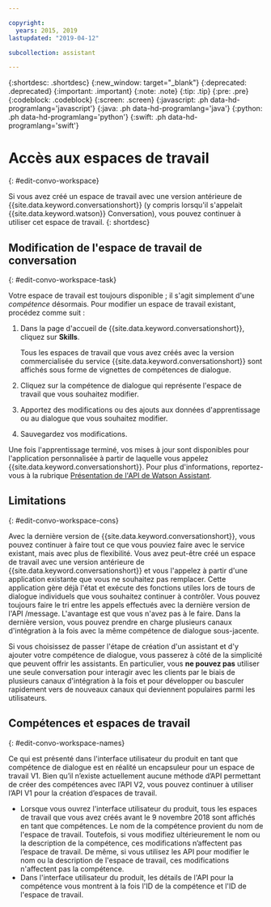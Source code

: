 ```yaml
---

copyright:
  years: 2015, 2019
lastupdated: "2019-04-12"

subcollection: assistant

---
```


{:shortdesc: .shortdesc}
{:new_window: target="_blank"}
{:deprecated: .deprecated}
{:important: .important}
{:note: .note}
{:tip: .tip}
{:pre: .pre}
{:codeblock: .codeblock}
{:screen: .screen}
{:javascript: .ph data-hd-programlang='javascript'}
{:java: .ph data-hd-programlang='java'}
{:python: .ph data-hd-programlang='python'}
{:swift: .ph data-hd-programlang='swift'}

# Accès aux espaces de travail
{: #edit-convo-workspace}

Si vous avez créé un espace de travail avec une version antérieure de {{site.data.keyword.conversationshort}} (y compris lorsqu'il s'appelait {{site.data.keyword.watson}} Conversation), vous pouvez continuer à utiliser cet espace de travail.
{: shortdesc}

## Modification de l'espace de travail de conversation
{: #edit-convo-workspace-task}

Votre espace de travail est toujours disponible ; il s'agit simplement d'une *compétence* désormais. Pour modifier un espace de travail existant, procédez comme suit :

1.  Dans la page d'accueil de {{site.data.keyword.conversationshort}}, cliquez sur **Skills**.

    Tous les espaces de travail que vous avez créés avec la version commercialisée du service {{site.data.keyword.conversationshort}} sont affichés sous forme de vignettes de compétences de dialogue.
1.  Cliquez sur la compétence de dialogue qui représente l'espace de travail que vous souhaitez modifier.
1.  Apportez des modifications ou des ajouts aux données d'apprentissage ou au dialogue que vous souhaitez modifier.
1.  Sauvegardez vos modifications.

Une fois l'apprentissage terminé, vos mises à jour sont disponibles pour l'application personnalisée à partir de laquelle vous appelez {{site.data.keyword.conversationshort}}. Pour plus d'informations, reportez-vous à la rubrique [Présentation de l'API de Watson Assistant](/docs/services/assistant?topic=assistant-api-overview).

## Limitations
{: #edit-convo-workspace-cons}

Avec la dernière version de {{site.data.keyword.conversationshort}}, vous pouvez continuer à faire tout ce que vous pouviez faire avec le service existant, mais avec plus de flexibilité. Vous avez peut-être créé un espace de travail avec une version antérieure de {{site.data.keyword.conversationshort}} et vous l'appelez à partir d'une application existante que vous ne souhaitez pas remplacer. Cette application gère déjà l'état et exécute des fonctions utiles lors de tours de dialogue individuels que vous souhaitez continuer à contrôler. Vous pouvez toujours faire le tri entre les appels effectués avec la dernière version de l'API /message. L'avantage est que vous n'avez pas à le faire. Dans la dernière version, vous pouvez prendre en charge plusieurs canaux d'intégration à la fois avec la même compétence de dialogue sous-jacente.

Si vous choisissez de passer l'étape de création d'un assistant et d'y ajouter votre compétence de dialogue, vous passerez à côté de la simplicité que peuvent offrir les assistants. En particulier, vous **ne pouvez pas** utiliser une seule conversation pour interagir avec les clients par le biais de plusieurs canaux d'intégration à la fois et pour développer ou basculer rapidement vers de nouveaux canaux qui deviennent populaires parmi les utilisateurs.

## Compétences et espaces de travail
{: #edit-convo-workspace-names}

Ce qui est présenté dans l'interface utilisateur du produit en tant que compétence de dialogue est en réalité un encapsuleur pour un espace de travail V1. Bien qu’il n’existe actuellement aucune méthode d’API permettant de créer des compétences avec l’API V2, vous pouvez continuer à utiliser l’API V1 pour la création d’espaces de travail.

- Lorsque vous ouvrez l'interface utilisateur du produit, tous les espaces de travail que vous avez créés avant le 9 novembre 2018 sont affichés en tant que compétences. Le nom de la compétence provient du nom de l'espace de travail. Toutefois, si vous modifiez ultérieurement le nom ou la description de la compétence, ces modifications n’affectent pas l’espace de travail. De même, si vous utilisez les API pour modifier le nom ou la description de l'espace de travail, ces modifications n'affectent pas la compétence.
- Dans l'interface utilisateur du produit, les détails de l'API pour la compétence vous montrent à la fois l'ID de la compétence et l'ID de l'espace de travail. 
